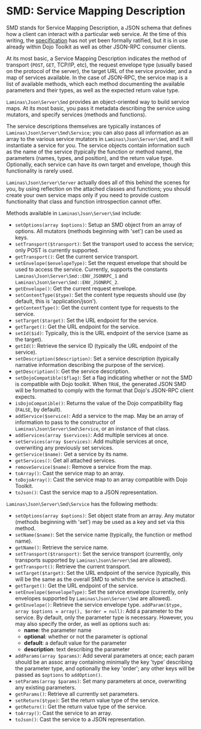 # SMD: Service Mapping Description

SMD stands for Service Mapping Description, a JSON schema that defines how a
client can interact with a particular web service. At the time of this writing,
the [specification](http://www.jsonrpc.org/specification) has not yet been
formally ratified, but it is in use already within Dojo Toolkit as well as
other JSON-RPC consumer clients.

At its most basic, a Service Mapping Description indicates the method of
transport (`POST`, `GET`, TCP/IP, etc), the request envelope type (usually
based on the protocol of the server), the target URL of the service provider,
and a map of services available. In the case of JSON-RPC, the service map is a
list of available methods, which each method documenting the available
parameters and their types, as well as the expected return value type.

`Laminas\Json\Server\Smd` provides an object-oriented way to build service maps.
At its most basic, you pass it metadata describing the service using mutators,
and specify services (methods and functions).

The service descriptions themselves are typically instances of
`Laminas\Json\Server\Smd\Service`; you can also pass all information as an array
to the various service mutators in `Laminas\Json\Server\Smd`, and it will
instantiate a service for you. The service objects contain information such as
the name of the service (typically the function or method name), the parameters
(names, types, and position), and the return value type. Optionally, each
service can have its own target and envelope, though this functionality is
rarely used.

`Laminas\Json\Server\Server` actually does all of this behind the scenes for you,
by using reflection on the attached classes and functions; you should create
your own service maps only if you need to provide custom functionality that
class and function introspection cannot offer.

Methods available in `Laminas\Json\Server\Smd` include:

- `setOptions(array $options)`: Setup an SMD object from an array of options.
  All mutators (methods beginning with 'set') can be used as keys.
- `setTransport($transport)`: Set the transport used to access the service;
  only POST is currently supported.
- `getTransport()`: Get the current service transport.
- `setEnvelope($envelopeType)`: Set the request envelope that should be used to
  access the service.  Currently, supports the constants
  `Laminas\Json\Server\Smd::ENV_JSONRPC_1` and
  `Laminas\Json\Server\Smd::ENV_JSONRPC_2`.
- `getEnvelope()`: Get the current request envelope.
- `setContentType($type)`: Set the content type requests should use (by
  default, this is 'application/json').
- `getContentType()`: Get the current content type for requests to the service.
- `setTarget($target)`: Set the URL endpoint for the service.
- `getTarget()`: Get the URL endpoint for the service.
- `setId($id)`: Typically, this is the URL endpoint of the service (same as the
  target).
- `getId()`: Retrieve the service ID (typically the URL endpoint of the
  service).
- `setDescription($description)`: Set a service description (typically
  narrative information describing the purpose of the service).
- `getDescription()`: Get the service description.
- `setDojoCompatible($flag)`: Set a flag indicating whether or not the SMD is
  compatible with Dojo toolkit. When `TRUE`, the generated JSON SMD will be
  formatted to comply with the format that Dojo's JSON-RPC client expects.
- `isDojoCompatible()`: Returns the value of the Dojo compatibility flag
  (`FALSE`, by default).
- `addService($service)`: Add a service to the map. May be an array of
  information to pass to the constructor of `Laminas\Json\Server\Smd\Service`, or
  an instance of that class.
- `addServices(array $services)`: Add multiple services at once.
- `setServices(array $services)`: Add multiple services at once, overwriting
  any previously set services.
- `getService($name)`: Get a service by its name.
- `getServices()`: Get all attached services.
- `removeService($name)`: Remove a service from the map.
- `toArray()`: Cast the service map to an array.
- `toDojoArray()`: Cast the service map to an array compatible with Dojo
  Toolkit.
- `toJson()`: Cast the service map to a JSON representation.

`Laminas\Json\Server\Smd\Service` has the following methods:

- `setOptions(array $options)`: Set object state from an array. Any mutator
  (methods beginning with 'set') may be used as a key and set via this method.
- `setName($name)`: Set the service name (typically, the function or method
  name).
- `getName()`: Retrieve the service name.
- `setTransport($transport)`: Set the service transport (currently, only
  transports supported by `Laminas\Json\Server\Smd` are allowed).
- `getTransport()`: Retrieve the current transport.
- `setTarget($target)`: Set the URL endpoint of the service (typically, this
  will be the same as the overall SMD to which the service is attached).
- `getTarget()`: Get the URL endpoint of the service.
- `setEnvelope($envelopeType)`: Set the service envelope (currently, only
  envelopes supported by `Laminas\Json\Server\Smd` are allowed).
- `getEnvelope()`: Retrieve the service envelope type.
  `addParam($type, array $options = array(), $order = null)`: Add a parameter
  to the service. By default, only the parameter type is necessary. However,
  you may also specify the order, as well as options such as:
    - **name**: the parameter name
    - **optional**: whether or not the parameter is optional
    - **default**: a default value for the parameter
    - **description**: text describing the parameter
- `addParams(array $params)`: Add several parameters at once; each param should
  be an assoc array containing minimally the key 'type' describing the
  parameter type, and optionally the key 'order'; any other keys will be passed
  as `$options` to `addOption()`.
- `setParams(array $params)`: Set many parameters at once, overwriting any
  existing parameters.
- `getParams()`: Retrieve all currently set parameters.
- `setReturn($type)`: Set the return value type of the service.
- `getReturn()`: Get the return value type of the service.
- `toArray()`: Cast the service to an array.
- `toJson()`: Cast the service to a JSON representation.
